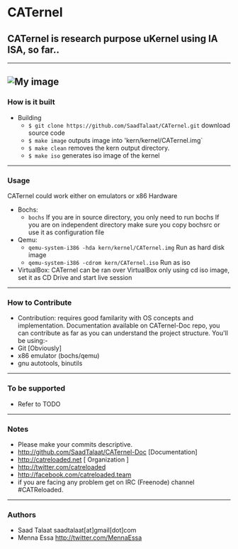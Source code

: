# CATernel #
## CATernel is research purpose uKernel using IA ISA, so far.. ##
---

![My image](https://pbs.twimg.com/media/BDEaTlsCEAEfcI7.png:large)
---

### How is it built ###
* Building
    - `$ git clone https://github.com/SaadTalaat/CATernel.git`
    download source code
    - `$ make image`
    outputs image into 'kern/kernel/CATernel.img`
    - `$ make clean`
    removes the kern output directory.
    - `$ make iso`
    generates iso image of the kernel

---

### Usage ###
CATernel could work either on emulators or x86 Hardware
* Bochs: 
   - `bochs`
   If you are in source directory, you only need to run bochs
   If you are on independent directory make sure you copy bochsrc or use it as configuration file
* Qemu: 
   - `qemu-system-i386 -hda kern/kernel/CATernel.img`
   Run as hard disk image
   - `qemu-system-i386 -cdrom kern/CATernel.iso`
   Run as iso
* VirtualBox: 
   CATernel can be ran over VirtualBox only using cd iso image, set it as CD Drive and start live session

---

### How to Contribute ###
* Contribution:
requires good familarity with OS concepts and implementation. Documentation available on CATernel-Doc repo, you can contribute as far as you can understand the project structure. You'll be using:-
* Git [Obviously]
* x86 emulator (bochs/qemu)
* gnu autotools, binutils

---
	 
### To be supported ###
* Refer to TODO

---

### Notes ###
* Please make your commits descriptive.
* http://github.com/SaadTalaat/CATernel-Doc [Documentation]
* http://catreloaded.net [ Organization ]
* http://twitter.com/catreloaded
* http://facebook.com/catreloaded.team
* if you are facing any problem get on IRC (Freenode) channel #CATReloaded.

---

### Authors ###
* Saad Talaat  saadtalaat[at]gmail[dot]com
* Menna Essa   http://twitter.com/MennaEssa
